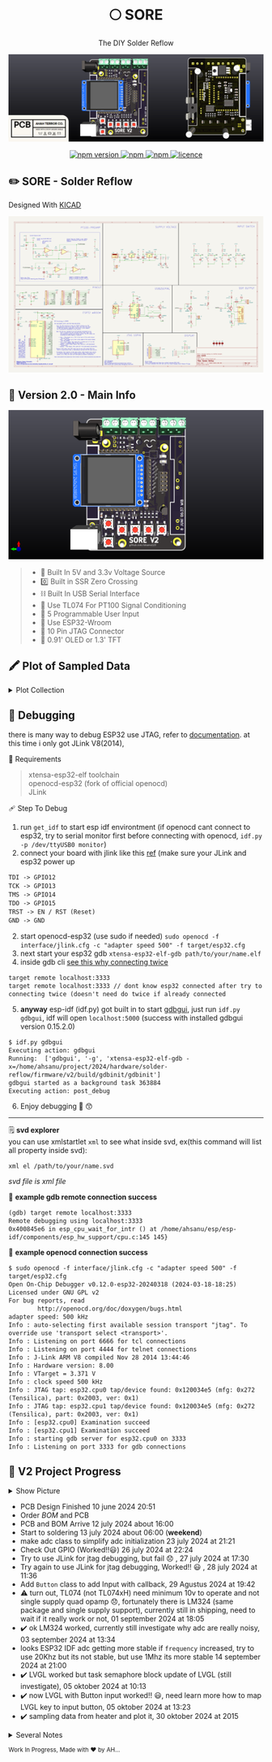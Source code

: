 
 <h1 align="center">🌕 SORE</h1>
<p align="center">The DIY Solder Reflow 
<p align="center">
  <a href="https://github.com/ahsanu123/solder-reflow">
   <img src="./docs/SoreBannerV2.png" alt="SoreIcon">
  </a>
</p>

<p align="center">
  <a href="">
    <img alt="npm version" src="https://badgen.net/github/commits/ahsanu123/solder-reflow/">
  </a>
  <a href="">
    <img alt="npm" src="https://badgen.net/github/contributors/ahsanu123/solder-reflow">
  </a>
  <a href="">
    <img alt="npm" src="https://badgen.net/github/branches/ahsanu123/solder-reflow">
  </a>
  <a href="https://github.com/ahsanu123/solder-reflow/blob/main/LICENSE">
    <img alt="licence" src="https://badgen.net/github/license/ahsanu123/solder-reflow">
  </a>
</p>

## ✏️ SORE - Solder Reflow

Designed With [KICAD](https://www.kicad.org)

<p align="center" style="background-color: white;">
<img alt="schematic" src="./hardware/board/docs/solder-reflow.svg">
</p>

## 🥈 Version 2.0 - Main Info

<p align="center" style="background-color: white;">
<img alt="schematic" src="./docs/solder-reflow-pcb-v2.png">
</p>

> - 🥑 Built In 5V and 3.3v Voltage Source
> - 0️⃣ Built in SSR Zero Crossing
> - ⛓️ Built In USB Serial Interface
> - 🎣 Use TL074 For PT100 Signal Conditioning
> - 🌮 5 Programmable User Input
> - 🍒 Use ESP32-Wroom
> - 🥓 10 Pin JTAG Connector
> - 🧢 0.91' OLED or 1.3' TFT

## 🖍️ Plot of Sampled Data

<details>
 <summary>
  Plot Collection
 </summary>
 
- multiple sampling at 2Mhz (except first one)
signal was moving averaged filter, first graph was actually noisy, and rest was actually not really noisy, but after filtered low noise signal look bumped
![image](./docs/multiple_plot_with_diference_pwm_duty_cycle.png)

- Transfer Function Estimation
$`y(t) = 350(1-e^{(t-d)/tau})`$ in temperature degre (celcius), d = 17.5 second
![image](./docs/transfer_function_estimation.png)

- first time sampled diagram [30 oktober 2024]
![image](https://github.com/user-attachments/assets/2c9f545f-8a4b-424a-9164-6b96f2deb1fe)

</details>

## 🐞 Debugging 
there is many way to debug ESP32 use JTAG, refer to [documentation](https://docs.espressif.com/projects/esp-idf/en/stable/esp32/api-guides/jtag-debugging/index.html). 
at this time i only got JLink V8(2014),

🧰 Requirements 
> xtensa-esp32-elf toolchain  
> openocd-esp32 (fork of official openocd)  
> JLink  

🩹 Step To Debug 
1. run `get_idf` to start esp idf environtment (if openocd cant connect to esp32, try to serial monitor first before connecting with openocd, `idf.py -p /dev/ttyUSB0 monitor`) 
2. connect your board with jlink like this [ref](https://gojimmypi.github.io/ESP32-JTAG-GDB-Debugging/) (make sure your JLink and esp32 power up
```txt
TDI -> GPIO12
TCK -> GPIO13
TMS -> GPIO14
TDO -> GPIO15
TRST -> EN / RST (Reset)
GND -> GND
```
2. start openocd-esp32 (use sudo if needed) `sudo openocd -f interface/jlink.cfg -c "adapter speed 500" -f target/esp32.cfg`
3. next start your esp32 gdb  `xtensa-esp32-elf-gdb path/to/your/name.elf`
4. inside gdb cli [see this why connecting twice](https://esp32.com/viewtopic.php?t=9719#p40510)
```shell
target remote localhost:3333 
target remote localhost:3333 // dont know esp32 connected after try to connecting twice (doesn't need do twice if already connected 
```

5. **anyway** esp-idf (idf.py) got built in to start [gdbgui](gdbgui.com), just run `idf.py gdbgui`, idf will open `localhost:5000` (success with installed gdbgui version 0.15.2.0)

```shell
$ idf.py gdbgui
Executing action: gdbgui
Running:  ['gdbgui', '-g', 'xtensa-esp32-elf-gdb -x=/home/ahsanu/project/2024/hardware/solder-reflow/firmware/v2/build/gdbinit/gdbinit']
gdbgui started as a background task 363884
Executing action: post_debug
```
 
6. Enjoy debugging 🐞 😙
---

🗒️ **svd explorer**  
you can use xmlstartlet `xml` to see what inside svd, ex(this command will list all property inside svd):  
```shell
xml el /path/to/your/name.svd 
```
_svd file is xml file_

🍾 **example gdb remote connection success**
```shell
(gdb) target remote localhost:3333
Remote debugging using localhost:3333
0x400845e6 in esp_cpu_wait_for_intr () at /home/ahsanu/esp/esp-idf/components/esp_hw_support/cpu.c:145 145}
```
🍾 **example openocd connection success**
```shell
$ sudo openocd -f interface/jlink.cfg -c "adapter speed 500" -f target/esp32.cfg
Open On-Chip Debugger v0.12.0-esp32-20240318 (2024-03-18-18:25)
Licensed under GNU GPL v2
For bug reports, read
        http://openocd.org/doc/doxygen/bugs.html
adapter speed: 500 kHz
Info : auto-selecting first available session transport "jtag". To override use 'transport select <transport>'.
Info : Listening on port 6666 for tcl connections
Info : Listening on port 4444 for telnet connections
Info : J-Link ARM V8 compiled Nov 28 2014 13:44:46
Info : Hardware version: 8.00
Info : VTarget = 3.371 V
Info : clock speed 500 kHz
Info : JTAG tap: esp32.cpu0 tap/device found: 0x120034e5 (mfg: 0x272 (Tensilica), part: 0x2003, ver: 0x1)
Info : JTAG tap: esp32.cpu1 tap/device found: 0x120034e5 (mfg: 0x272 (Tensilica), part: 0x2003, ver: 0x1)
Info : [esp32.cpu0] Examination succeed
Info : [esp32.cpu1] Examination succeed
Info : starting gdb server for esp32.cpu0 on 3333
Info : Listening on port 3333 for gdb connections
```

## 🌱 V2 Project Progress

<details>
 <summary>
  Show Picture 
 </summary>
 <p align="center">
  <a href="https://github.com/ahsanu123/solder-reflow">
   <img src="./docs/Sudi-pic1.jpg" alt="sore picture">
  </a>
</p>
</details>


- PCB Design Finished 10 june 2024 20:51
- Order _BOM_ and PCB
- PCB and BOM Arrive 12 july 2024 about 16:00
- Start to soldering 13 july 2024 about 06:00 (**weekend**)
- make adc class to simplify adc initialization 23 july 2024 at 21:21
- Check Out GPIO (Worked!!😃) 26 july 2024 at 22:24
- Try to use JLink for jtag debugging, but fail 😞 , 27 july 2024 at 17:30
- Try again to use JLink for jtag debugging, Worked!! 😃 , 28 july 2024 at 11:36
- Add `Button` class to add Input with callback, 29 Agustus 2024 at 19:42
- ⚠️ turn out, TL074 (not TL074xH) need minimum 10v to operate and not single supply quad opamp 😞, fortunately there is LM324 (same package and single supply support), currently still in shipping, need to wait if it really work or not, 01 september 2024 at 18:05
- ✔️ ok LM324 worked, currently still investigate why adc are really noisy, 03 september 2024 at 13:34
- looks ESP32 IDF adc getting more stable if `frequency` increased, try to use 20Khz but its not stable, but use 1Mhz its more stable 14 september 2024 at 21:00
- ✔️ LVGL worked but task semaphore block update of LVGL (still investigate), 05 oktober 2024 at 10:13
- ✔️ now LVGL with Button input worked!! 😃, need learn more how to map LVGL key to input button, 05 oktober 2024 at 13:23
- ✔️ sampling data from heater and plot it, 30 oktober 2024 at 2015


<details>
<summary>Several Notes</summary>

## 📔 Note to Myself
this is just my own diy solder reflow made from seferal reference accross internet.
at initial of this project, i want:
  1. use ptc heater instead of iron 
  2. design some case for this project 
  3. use esp32 or wemos
  4. use native toolchain instead arduino 
  6. make good documentation about this project 

## 🐍 Reference
- maker moekoe: https://github.com/makermoekoe/Hotplate-Soldering-Iron  
- casing design: https://cdn.shopify.com/s/files/1/1978/9859/files/DSC_7360.jpg?v=1609830857
 
</details>

<sup> Work In Progress, Made with ♥️ by AH... </sup>

